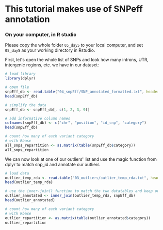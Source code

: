 # This tutorial makes use of SNPeff annotation

### On your computer, in R studio
Please copy the whole folder `05_day5` to your local computer, and set `05_day5` as your working directory in Rstudio.

First, let's open the whole list of SNPs and look how many introns, UTR, intergenic regions, etc. we have in our dataset:

```R
# load library
library(dplyr)

# open file
snpEff_db <- read.table("04_snpEff/SNP_annotated_formatted.txt", header = FALSE) 
head(snpEff_db)

# simplify the data
snpEff_db <- snpEff_db[, c(1, 2, 3, 9)] 

# add informative column names
colnames(snpEff_db) <- c("chr", "position", "id_snp", "category")
head(snpEff_db)

# count how many of each variant category
# with Rbase
all_snps_repartition <- as.matrix(table(snpEff_db$category))
all_snps_repartition
```
We can now look at one of our outliers' list and use the magic function from dplyr to match snp_id and annotate our outliers
```R
# load data
outlier_temp_rda <- read.table("03_outliers/outlier_temp_rda.txt", header = TRUE)
head(outlier_temp_rda)

# use the inner-join() function to match the two datatables and keep only rows in common
outlier_annotated <- inner_join(outlier_temp_rda, snpEff_db)
head(outlier_annotated)

# count how many of each variant category
# with Rbase
outlier_repartition <- as.matrix(table(outlier_annotated$category))
outlier_repartition
```
